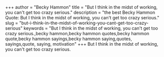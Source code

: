 +++
author = "Becky Hammon"
title = "But I think in the midst of working, you can't get too crazy serious."
description = "the best Becky Hammon Quote: But I think in the midst of working, you can't get too crazy serious."
slug = "but-i-think-in-the-midst-of-working-you-cant-get-too-crazy-serious"
keywords = "But I think in the midst of working, you can't get too crazy serious.,becky hammon,becky hammon quotes,becky hammon quote,becky hammon sayings,becky hammon saying,quotes, sayings,quote, saying, motivation"
+++
But I think in the midst of working, you can't get too crazy serious.
